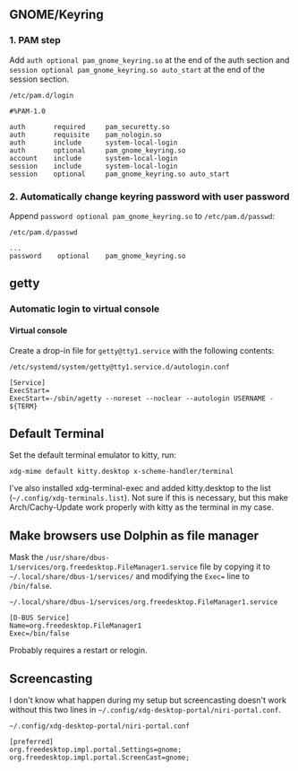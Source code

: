 ## GNOME/Keyring

### 1. PAM step

Add `auth optional pam_gnome_keyring.so` at the end of the auth section and `session optional pam_gnome_keyring.so auto_start` at the end of the session section.

```
/etc/pam.d/login

#%PAM-1.0

auth       required     pam_securetty.so
auth       requisite    pam_nologin.so
auth       include      system-local-login
auth       optional     pam_gnome_keyring.so
account    include      system-local-login
session    include      system-local-login
session    optional     pam_gnome_keyring.so auto_start
```

### 2. Automatically change keyring password with user password

Append `password optional pam_gnome_keyring.so` to `/etc/pam.d/passwd`:

```
/etc/pam.d/passwd

...
password	optional	pam_gnome_keyring.so
```

## getty

### Automatic login to virtual console

#### Virtual console

Create a drop-in file for `getty@tty1.service` with the following contents:

```
/etc/systemd/system/getty@tty1.service.d/autologin.conf

[Service]
ExecStart=
ExecStart=-/sbin/agetty --noreset --noclear --autologin USERNAME - ${TERM}
```

## Default Terminal

Set the default terminal emulator to kitty, run:

```
xdg-mime default kitty.desktop x-scheme-handler/terminal
```

I've also installed xdg-terminal-exec and added kitty.desktop to the list (`~/.config/xdg-terminals.list`). Not sure if this is necessary, but this make Arch/Cachy-Update work properly with kitty as the terminal in my case.

## Make browsers use Dolphin as file manager

Mask the `/usr/share/dbus-1/services/org.freedesktop.FileManager1.service` file by copying it to `~/.local/share/dbus-1/services/` and modifying the `Exec=` line to `/bin/false`.

```
~/.local/share/dbus-1/services/org.freedesktop.FileManager1.service

[D-BUS Service]
Name=org.freedesktop.FileManager1
Exec=/bin/false
```

Probably requires a restart or relogin.

## Screencasting

I don't know what happen during my setup but screencasting doesn't work without this two lines in `~/.config/xdg-desktop-portal/niri-portal.conf`.

```
~/.config/xdg-desktop-portal/niri-portal.conf

[preferred]
org.freedesktop.impl.portal.Settings=gnome;
org.freedesktop.impl.portal.ScreenCast=gnome;
```
